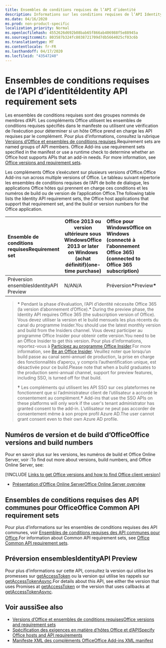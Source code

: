 ```yaml
---
title: Ensembles de conditions requises de l’API d’identité
description: Informations sur les conditions requises de l’API Identity pour les compléments Office.
ms.date: 04/16/2020
ms.prod: non-product-specific
localization_priority: Normal
ms.openlocfilehash: 4552626d692b08bab65f866ab406988f5e88945a
ms.sourcegitcommit: 803587b324fc8038721709d7db5664025cf03c6b
ms.translationtype: MT
ms.contentlocale: fr-FR
ms.lasthandoff: 04/17/2020
ms.locfileid: "43547240"
---
```

# <a name="identity-api-requirement-sets"></a><span data-ttu-id="5f823-103">Ensembles de conditions requises de l’API d’identité</span><span class="sxs-lookup"><span data-stu-id="5f823-103">Identity API requirement sets</span></span>

<span data-ttu-id="5f823-p101">Les ensembles de conditions requises sont des groupes nommés de membres d’API. Les compléments Office utilisent les ensembles de conditions requises spécifiés dans le manifeste ou utilisent une vérification de l’exécution pour déterminer si un hôte Office prend en charge les API requises par le complément. Pour plus d’informations, consultez la rubrique [Versions d’Office et ensembles de conditions requises](../../develop/office-versions-and-requirement-sets.md).</span><span class="sxs-lookup"><span data-stu-id="5f823-p101">Requirement sets are named groups of API members. Office Add-ins use requirement sets specified in the manifest or use a runtime check to determine whether an Office host supports APIs that an add-in needs. For more information, see [Office versions and requirement sets](../../develop/office-versions-and-requirement-sets.md).</span></span>

<span data-ttu-id="5f823-107">Les compléments Office s’exécutent sur plusieurs versions d’Office.</span><span class="sxs-lookup"><span data-stu-id="5f823-107">Office Add-ins run across multiple versions of Office.</span></span> <span data-ttu-id="5f823-108">Le tableau suivant répertorie les ensembles de conditions requises de l’API de boîte de dialogue, les applications Office hôtes qui prennent en charge ces conditions et les numéros de build ou de version de l’application Office.</span><span class="sxs-lookup"><span data-stu-id="5f823-108">The following table lists the Identity API requirement sets, the Office host applications that support that requirement set, and the build or version numbers for the Office application.</span></span>

|  <span data-ttu-id="5f823-109">Ensemble de conditions requises</span><span class="sxs-lookup"><span data-stu-id="5f823-109">Requirement set</span></span>  | <span data-ttu-id="5f823-110">Office 2013 ou version ultérieure sous Windows</span><span class="sxs-lookup"><span data-stu-id="5f823-110">Office 2013 or later on Windows</span></span><br><span data-ttu-id="5f823-111">(achat définitif)</span><span class="sxs-lookup"><span data-stu-id="5f823-111">(one-time purchase)</span></span> | <span data-ttu-id="5f823-112">Office pour Windows</span><span class="sxs-lookup"><span data-stu-id="5f823-112">Office on Windows</span></span><br><span data-ttu-id="5f823-113">(connecté à l’abonnement Office 365)</span><span class="sxs-lookup"><span data-stu-id="5f823-113">(connected to Office 365 subscription)</span></span> |  <span data-ttu-id="5f823-114">Office sur iPad</span><span class="sxs-lookup"><span data-stu-id="5f823-114">Office on iPad</span></span><br><span data-ttu-id="5f823-115">(connecté à l’abonnement Office 365)</span><span class="sxs-lookup"><span data-stu-id="5f823-115">(connected to Office 365 subscription)</span></span>  |  <span data-ttu-id="5f823-116">Office sur Mac</span><span class="sxs-lookup"><span data-stu-id="5f823-116">Office on Mac</span></span><br><span data-ttu-id="5f823-117">(connecté à l’abonnement Office 365)</span><span class="sxs-lookup"><span data-stu-id="5f823-117">(connected to Office 365 subscription)</span></span>  | <span data-ttu-id="5f823-118">Office sur le web</span><span class="sxs-lookup"><span data-stu-id="5f823-118">Office on the web</span></span>  | <span data-ttu-id="5f823-119">SharePoint Online</span><span class="sxs-lookup"><span data-stu-id="5f823-119">SharePoint Online</span></span> | <span data-ttu-id="5f823-120">OneDrive.com</span><span class="sxs-lookup"><span data-stu-id="5f823-120">OneDrive.com</span></span> |<span data-ttu-id="5f823-121">Outlook.com et Exchange Online</span><span class="sxs-lookup"><span data-stu-id="5f823-121">Outlook.com & Exchange Online</span></span>|
|:-----|-----|:-----|:-----|:-----|:-----|:-----|:-----|:-----|
| <span data-ttu-id="5f823-122">Préversion ensembles</span><span class="sxs-lookup"><span data-stu-id="5f823-122">IdentityAPI Preview</span></span>  | <span data-ttu-id="5f823-123">N/A</span><span class="sxs-lookup"><span data-stu-id="5f823-123">N/A</span></span> | <span data-ttu-id="5f823-124">Préversion<b>\*</b></span><span class="sxs-lookup"><span data-stu-id="5f823-124">Preview<b>\*</b></span></span> | <span data-ttu-id="5f823-125">Bientôt disponible</span><span class="sxs-lookup"><span data-stu-id="5f823-125">Coming soon</span></span> | <span data-ttu-id="5f823-126">Préversion<b>\*</b></span><span class="sxs-lookup"><span data-stu-id="5f823-126">Preview<b>\*</b></span></span> | <span data-ttu-id="5f823-127">Aperçu<b>\* &#8224;</b></span><span class="sxs-lookup"><span data-stu-id="5f823-127">Preview<b>\*&#8224;</b></span></span> | <span data-ttu-id="5f823-128">Aperçu<b>\* &#8224;</b></span><span class="sxs-lookup"><span data-stu-id="5f823-128">Preview<b>\*&#8224;</b></span></span>| <span data-ttu-id="5f823-129">Bientôt disponible</span><span class="sxs-lookup"><span data-stu-id="5f823-129">Coming soon</span></span> | <span data-ttu-id="5f823-130">Bientôt disponible</span><span class="sxs-lookup"><span data-stu-id="5f823-130">Coming soon</span></span> |

> <span data-ttu-id="5f823-131">**&#42;** Pendant la phase d’évaluation, l’API d’identité nécessite Office 365 (la version d’abonnement d’Office).</span><span class="sxs-lookup"><span data-stu-id="5f823-131">**&#42;** During the preview phase, the Identity API requires Office 365 (the subscription version of Office).</span></span> <span data-ttu-id="5f823-132">Vous devez utiliser la version et le build mensuels les plus récents du canal du programme Insider.</span><span class="sxs-lookup"><span data-stu-id="5f823-132">You should use the latest monthly version and build from the Insiders channel.</span></span> <span data-ttu-id="5f823-133">Vous devez participer au programme Office Insider pour obtenir cette version.</span><span class="sxs-lookup"><span data-stu-id="5f823-133">You need to be an Office Insider to get this version.</span></span> <span data-ttu-id="5f823-134">Pour plus d’informations, reportez-vous à [Participez au programme Office Insider](https://insider.office.com).</span><span class="sxs-lookup"><span data-stu-id="5f823-134">For more information, see [Be an Office Insider](https://insider.office.com).</span></span> <span data-ttu-id="5f823-135">Veuillez noter que lorsqu’un build passe au canal semi-annuel de production, la prise en charge des fonctionnalités d’aperçu, y compris l’authentification unique, est désactivée pour ce build.</span><span class="sxs-lookup"><span data-stu-id="5f823-135">Please note that when a build graduates to the production semi-annual channel, support for preview features, including SSO, is turned off for that build.</span></span>
>
> <span data-ttu-id="5f823-136">**&#8224;** Les compléments qui utilisent les API SSO sur ces plateformes ne fonctionnent que si l’administrateur client de l’utilisateur a accordé le consentement au complément.</span><span class="sxs-lookup"><span data-stu-id="5f823-136">**&#8224;** Add-ins that use the SSO APIs on these platforms will only work if the user's tenant administrator has granted consent to the add-in.</span></span> <span data-ttu-id="5f823-137">L’utilisateur ne peut pas accorder de consentement même à son propre profil Azure AD.</span><span class="sxs-lookup"><span data-stu-id="5f823-137">The user cannot grant consent even to their own Azure AD profile.</span></span>

## <a name="office-versions-and-build-numbers"></a><span data-ttu-id="5f823-138">Numéros de version et de build d’Office</span><span class="sxs-lookup"><span data-stu-id="5f823-138">Office versions and build numbers</span></span>

<span data-ttu-id="5f823-139">Pour en savoir plus sur les versions, les numéros de build et Office Online Server, voir :</span><span class="sxs-lookup"><span data-stu-id="5f823-139">To find out more about versions, build numbers, and Office Online Server, see:</span></span>

[!INCLUDE [Links to get Office versions and how to find Office client version](../../includes/links-get-office-versions-builds.md)]
- [<span data-ttu-id="5f823-140">Présentation d’Office Online Server</span><span class="sxs-lookup"><span data-stu-id="5f823-140">Office Online Server overview</span></span>](/officeonlineserver/office-online-server-overview)

## <a name="office-common-api-requirement-sets"></a><span data-ttu-id="5f823-141">Ensembles de conditions requises des API communes pour Office</span><span class="sxs-lookup"><span data-stu-id="5f823-141">Office Common API requirement sets</span></span>

<span data-ttu-id="5f823-142">Pour plus d’informations sur les ensembles de conditions requises des API communes, voir [Ensembles de conditions requises des API communes pour Office](office-add-in-requirement-sets.md).</span><span class="sxs-lookup"><span data-stu-id="5f823-142">For information about Common API requirement sets, see [Office Common API requirement sets](office-add-in-requirement-sets.md).</span></span>

## <a name="identityapi-preview"></a><span data-ttu-id="5f823-143">Préversion ensembles</span><span class="sxs-lookup"><span data-stu-id="5f823-143">IdentityAPI Preview</span></span>

<span data-ttu-id="5f823-144">Pour plus d’informations sur cette API, consultez la version qui utilise les promesses sur [getAccessToken](/javascript/api/office-runtime/officeruntime.auth#getaccesstoken-options-) ou la version qui utilise les rappels sur [getAccessTokenAsync](/javascript/api/office/office.auth#getaccesstokenasync-options--callback-).</span><span class="sxs-lookup"><span data-stu-id="5f823-144">For details about this API, see either the version that uses Promises at [getAccessToken](/javascript/api/office-runtime/officeruntime.auth#getaccesstoken-options-) or the version that uses callbacks at [getAccessTokenAsync](/javascript/api/office/office.auth#getaccesstokenasync-options--callback-).</span></span>

## <a name="see-also"></a><span data-ttu-id="5f823-145">Voir aussi</span><span class="sxs-lookup"><span data-stu-id="5f823-145">See also</span></span>

- [<span data-ttu-id="5f823-146">Versions d’Office et ensembles de conditions requises</span><span class="sxs-lookup"><span data-stu-id="5f823-146">Office versions and requirement sets</span></span>](../../develop/office-versions-and-requirement-sets.md)
- [<span data-ttu-id="5f823-147">Spécification des exigences en matière d’hôtes Office et d’API</span><span class="sxs-lookup"><span data-stu-id="5f823-147">Specify Office hosts and API requirements</span></span>](../../develop/specify-office-hosts-and-api-requirements.md)
- [<span data-ttu-id="5f823-148">Manifeste XML des compléments Office</span><span class="sxs-lookup"><span data-stu-id="5f823-148">Office Add-ins XML manifest</span></span>](../../develop/add-in-manifests.md)
